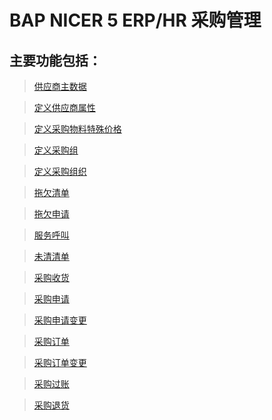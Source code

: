# BAP NICER 5 ERP/HR 采购管理

## 主要功能包括：

> [供应商主数据](docs/BAPBusinessCloud/2019知识库/采购/供应商主数据.md)

> [定义供应商属性](docs/BAPBusinessCloud/2019知识库/采购/定义/定义供应商属性.md)

> [定义采购物料特殊价格](docs/BAPERPNicer5/采购-定义采购物料特殊价格.md)

> [定义采购组](docs/BAPBusinessCloud/2019知识库/采购/定义/定义采购组.md)

> [定义采购组织](docs/BAPBusinessCloud/2019知识库/采购/定义/定义采购组织.md)

> [拖欠清单](docs/BAPERPNicer5/采购-拖欠清单.md)

> [拖欠申请](docs/BAPERPNicer5/采购-拖欠申请.md)

> [服务呼叫](docs/BAPERPNicer5/采购-服务呼叫.md)

> [未清清单](docs/BAPERPNicer5/采购-未清清单.md)

> [采购收货](docs/BAPBusinessCloud/2019知识库/采购/采购收货.md)

> [采购申请](docs/BAPERPNicer5/采购-采购申请.md)

> [采购申请变更](docs/BAPERPNicer5/采购-采购申请变更.md)

> [采购订单](docs/BAPERPNicer5/采购-采购订单.md)

> [采购订单变更](docs/BAPERPNicer5/采购-采购订单变更.md)

> [采购过账](docs/BAPERPNicer5/采购-采购过账.md)

> [采购退货](docs/BAPBusinessCloud/2019知识库/采购/采购退货.md)


